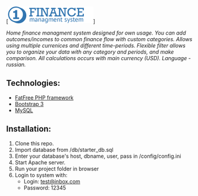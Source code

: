 [![Finance Managment System](ui/img/logo-web.png)]

*Home finance managment system designed for own usage. You can add outcomes/incomes to common finance flow with custom categories. Allows using multiple currenices and different time-periods. Flexible filter allows you to organize your data with any category and periods, and make comparison. All calculations occurs with main currency (USD). Language - russian.*

## Technologies:
- [FatFree PHP framework](http://fatfree.sf.net/)
- [Bootstrap 3](http://getbootstrap.com/)
- [MySQL](https://www.mysql.com/)

## Installation:
1. Clone this repo.
2. Import database from /db/starter_db.sql
3. Enter your database's host, dbname, user, pass in /config/config.ini
4. Start Apache server.
5. Run your project folder in browser
6. Login to system with:
	- Login: test@inbox.com
	- Password: 12345